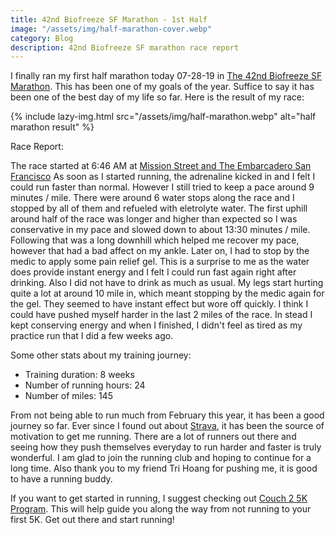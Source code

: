 ```yaml
---
title: 42nd Biofreeze SF Marathon - 1st Half
image: "/assets/img/half-marathon-cover.webp"
category: Blog
description: 42nd Biofreeze SF marathon race report
---
```


I finally ran my first half marathon today 07-28-19 in [The 42nd Biofreeze SF Marathon](https://www.thesfmarathon.com/). This has been one of my goals of the year. Suffice to say it has been one of the best day of my life so far. Here is the result of my race:

{% include lazy-img.html src="/assets/img/half-marathon.webp" alt="half marathon result" %}

Race Report:

The race started at 6:46 AM at [Mission Street and The Embarcadero San Francisco](https://www.google.com/maps/place/USA/@37.793712,-122.3926053,17z/data=!3m1!4b1!4m2!3m1!1s0x80858065c94cb613:0x1471cf17c56982b1)
As soon as I started running, the adrenaline kicked in and I felt I could run faster than normal. However I still tried to keep a pace around 9 minutes / mile.  There were around 6 water stops along the race and I stopped by all of them and refueled with eletrolyte water. The first uphill around half of the race was longer and higher than expected so I was conservative in my pace and slowed down to about 13:30 minutes / mile. Following that was a long downhill which helped me recover my pace, however that had a bad affect on my ankle. Later on, I had to stop by the medic to apply some pain relief gel. This is a surprise to me as the water does provide instant energy and I felt I could run fast again right after drinking. Also I did not have to drink as much as usual. My legs start hurting quite a lot at around 10 mile in, which meant stopping by the medic again for the gel. They seemed to have instant effect but wore off quickly.  I think I could have pushed myself harder in the last 2 miles of the race. In stead I kept conserving energy and when I finished, I didn't feel as tired as my practice run that I did a few weeks ago.

Some other stats about my training journey:
* Training duration: 8 weeks
* Number of running hours: 24
* Number of miles: 145 

From not being able to run much from February this year, it has been a good journey so far. Ever since I found out about [Strava](https://www.strava.com/athletes/39726096), it has been the source of motivation to get me running. There are a lot of runners out there and seeing how they push themselves everyday to run harder and faster is truly wonderful. I am glad to join the running club and hoping to continue for a long time. Also thank you to my friend Tri Hoang for pushing me, it is good to have a running buddy.

If you want to get started in running, I suggest checking out [Couch 2 5K Program](https://www.c25k.com/). This will help guide you along the way from not running to your first 5K. Get out there and start running!